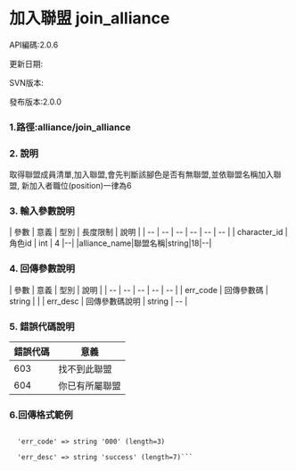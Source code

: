 # 加入聯盟 join_alliance



API編碼:2.0.6





更新日期:

> 

SVN版本:

> 

發布版本:2.0.0
### 1.路徑:alliance/join_alliance

### 2. 說明

取得聯盟成員清單,加入聯盟,會先判斷該腳色是否有無聯盟,並依聯盟名稱加入聯盟,
新加入者職位(position)一律為6
### 3. 輸入參數說明


| 參數 | 意義 | 型別 | 長度限制 | 說明 |
| -- | -- | -- | -- | -- | -- |
| character_id | 角色id | int | 4 |--|
|alliance_name|聯盟名稱|string|18|--|

### 4. 回傳參數說明
| 參數 | 意義 | 型別 | 說明 |
| -- | -- | -- | -- | -- |
| err_code | 回傳參數碼 | string |  |
| err_desc | 回傳參數碼說明 | string | -- |




### 5. 錯誤代碼說明
|錯誤代碼|意義|
|--|--|
|603|找不到此聯盟|
|604|你已有所屬聯盟|
### 6.回傳格式範例

```array (size=3)

  'err_code' => string '000' (length=3)
  
  'err_desc' => string 'success' (length=7)```
